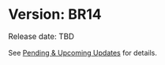 # Version: BR14
<p style="font-size: 1.1em">Release date: TBD</p>

See [Pending & Upcoming Updates](../pending.md) for details.